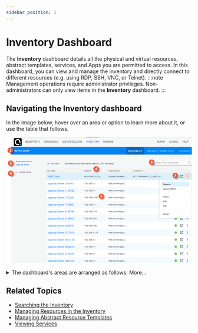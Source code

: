 ```yaml
---
sidebar_position: 1
---
```


# Inventory Dashboard

The **Inventory** dashboard details all the physical and virtual resources, abstract templates, services, and Apps you are permitted to access. In this dashboard, you can view and manage the inventory and directly connect to different resources (e.g. using RDP, SSH, VNC, or Telnet).
:::note
Management operations require administrator privileges. Non-administrators can only view items in the **Inventory** dashboard.
:::
## Navigating the Inventory dashboard

In the image below, hover over an area or option to learn more about it, or use the table that follows.

![](/Images/Admin-Guide/Inventory-Operations/InventoryDashboardOverview1.png)
<details>

<summary>The dashboard's areas are arranged as follows: More...</summary>
| | |
|---|---|
| 1 | Use the buttons in the dashboard header to display the resources, abstract resource templates, services and Apps. |
| 2 | The **Inventory** page has two search modes to help you filter the list, the default **Basic Search** mode and **Advanced Search** for additional options. To reset the filters, click Clear all filters. See [Find Resources](https://help.quali.com/Online%20Help/0.0/Portal/Content/CSP/LAB-MNG/Sndbx-Fnd-Rsrc.htm). |
| 3 | When you filter the inventory for the first time, additional filtering options are provided on the left. |
| 4 | Click a column header to sort the list items accordingly. You can sort by name, address, family and model, or attributes. You can also control the width of each column. |
| 5 | This area lists the items that match your search/filtering criteria. Currently reserved items have a green indication. |
| 6 | Run a free text search for items in the CloudShell inventory. See [Searching the Inventory](https://help.quali.com/Online%20Help/0.0/Portal/Content/CSP/INVN/Srch-Invnt.htm). |
| 7 | The buttons on the right provide additional details about the item and item management actions as well as connection protocols you can use to access the item. |
</details>

## Related Topics

- [Searching the Inventory](https://help.quali.com/Online%20Help/0.0/Portal/Content/CSP/INVN/Srch-Invnt.htm)
- [Managing Resources in the Inventory](https://help.quali.com/Online%20Help/0.0/Portal/Content/CSP/INVN/Mng-Rsrc-in-Invnt.htm)
- [Managing Abstract Resource Templates](https://help.quali.com/Online%20Help/0.0/Portal/Content/CSP/INVN/Mng-Abst-Rsrc-Tmplt.htm)
- [Viewing Services](https://help.quali.com/Online%20Help/0.0/Portal/Content/CSP/INVN/Invn-Srvcs.htm)
